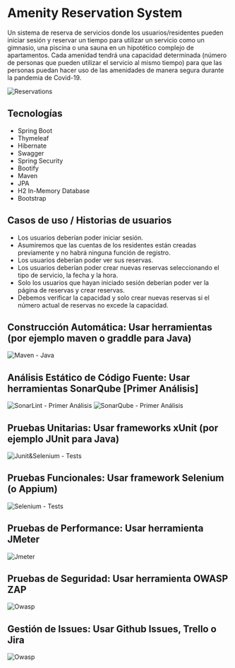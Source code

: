 # Amenity Reservation System

Un sistema de reserva de servicios donde los usuarios/residentes pueden iniciar sesión y reservar un tiempo para utilizar un servicio como un gimnasio, 
una piscina o una sauna en un hipotético complejo de apartamentos. Cada amenidad tendrá una capacidad determinada (número de personas que pueden utilizar 
el servicio al mismo tiempo) para que las personas puedan hacer uso de las amenidades de manera segura durante la pandemia de Covid-19.

![Reservations](images/captura_html.png)

## Tecnologías
* Spring Boot
* Thymeleaf
* Hibernate
* Swagger
* Spring Security
* Bootify
* Maven
* JPA
* H2 In-Memory Database
* Bootstrap

## Casos de uso / Historias de usuarios

* Los usuarios deberían poder iniciar sesión.
* Asumiremos que las cuentas de los residentes están creadas previamente y no habrá ninguna función de registro.
* Los usuarios deberían poder ver sus reservas.
* Los usuarios deberían poder crear nuevas reservas seleccionando el tipo de servicio, la fecha y la hora.
* Solo los usuarios que hayan iniciado sesión deberían poder ver la página de reservas y crear reservas.
* Debemos verificar la capacidad y solo crear nuevas reservas si el número actual de reservas no excede la capacidad.




## Construcción Automática: Usar herramientas (por ejemplo maven o graddle para Java)
![Maven - Java](images/maven.png)

## Análisis Estático de Código Fuente: Usar herramientas SonarQube [Primer Análisis]
![SonarLint - Primer Análisis](images/captura_sonarlint.png)
![SonarQube - Primer Análisis](images/captura_sonarqube.png)

## Pruebas Unitarias: Usar frameworks xUnit (por ejemplo JUnit para Java)
![Junit&Selenium - Tests](images/ListaTest.png)

## Pruebas Funcionales: Usar framework Selenium (o Appium)
![Selenium - Tests](images/Selenium.png)

## Pruebas de Performance: Usar herramienta JMeter
![Jmeter](images/jmeter.png)

## Pruebas de Seguridad: Usar herramienta OWASP ZAP
![Owasp](images/owasp.png)

## Gestión de Issues: Usar Github Issues, Trello o Jira
![Owasp](images/trello.png)
